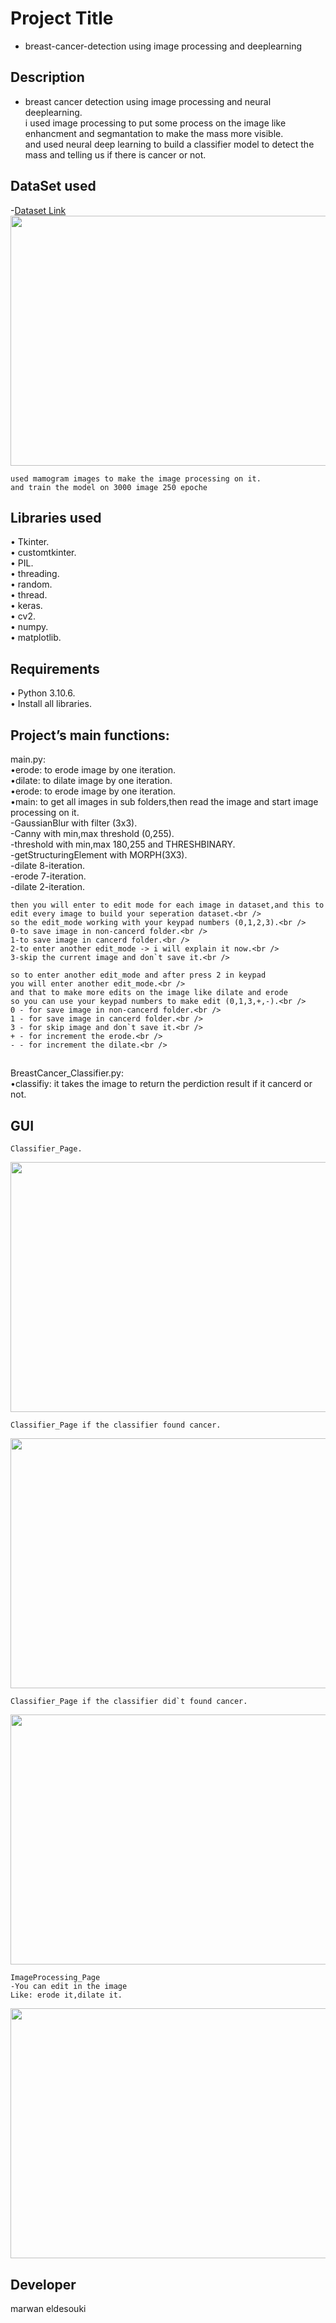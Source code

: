 # Project Title
- breast-cancer-detection using image processing and deeplearning 

## Description
- breast cancer detection using image processing and neural deeplearning.<br />
i used image processing to put some process on the image like enhancment and segmantation to make the mass more visible.<br />
and used neural deep learning to build a classifier model to detect the mass and telling us if there is cancer or not.<br />


## DataSet used
-[Dataset Link](https://www.kaggle.com/datasets/awsaf49/cbis-ddsm-breast-cancer-image-dataset)<br />
<img src="https://user-images.githubusercontent.com/37198610/209976708-884255cb-5a48-4f90-8918-d4359cab9c7c.png" data-canonical-src="https://user-images.githubusercontent.com/37198610/209976708-884255cb-5a48-4f90-8918-d4359cab9c7c.png" width="720" height="400" />

    used mamogram images to make the image processing on it.
    and train the model on 3000 image 250 epoche


## Libraries used
•	Tkinter.<br />
• customtkinter.<br />
• PIL.<br />
• threading.<br />
• random.<br />
• thread.<br />
• keras.<br />
• cv2.<br />
• numpy.<br />
• matplotlib.<br />

## Requirements
  •	Python 3.10.6.<br />
• Install all libraries.<br />


## Project’s main functions:
 main.py:<br />
    •erode: to erode image by one iteration.<br />
    •dilate: to dilate image by one iteration.<br />
    •erode: to erode image by one iteration.<br />
    •main: to get all images in sub folders,then read the image and start image processing on it.<br />
    -GaussianBlur with filter (3x3).<br />
    -Canny with min,max threshold (0,255).<br />
    -threshold with min,max 180,255 and THRESHBINARY.<br />
    -getStructuringElement with MORPH(3X3).<br />
    -dilate 8-iteration.<br />
    -erode 7-iteration.<br />
    -dilate 2-iteration.<br />
    
    then you will enter to edit mode for each image in dataset,and this to edit every image to build your seperation dataset.<br />
    so the edit_mode working with your keypad numbers (0,1,2,3).<br />
    0-to save image in non-cancerd folder.<br />
    1-to save image in cancerd folder.<br />
    2-to enter another edit_mode -> i will explain it now.<br />
    3-skip the current image and don`t save it.<br />
  
    so to enter another edit_mode and after press 2 in keypad
    you will enter another edit_mode.<br />
    and that to make more edits on the image like dilate and erode
    so you can use your keypad numbers to make edit (0,1,3,+,-).<br />
    0 - for save image in non-cancerd folder.<br />
    1 - for save image in cancerd folder.<br />
    3 - for skip image and don`t save it.<br />
    + - for increment the erode.<br />
    - - for increment the dilate.<br />
  
  ##
 BreastCancer_Classifier.py:<br />
    •classifiy: it takes the image to return the perdiction result if it cancerd or not.
    
  
## GUI
    
    Classifier_Page.
   <img src="https://user-images.githubusercontent.com/37198610/209975749-424d9794-21a6-4a73-b34e-1317eeb19ea8.PNG" data-canonical-src="https://user-images.githubusercontent.com/37198610/209975749-424d9794-21a6-4a73-b34e-1317eeb19ea8.PNG" width="720" height="400" />
    
    Classifier_Page if the classifier found cancer.
   <img src="https://user-images.githubusercontent.com/37198610/209975759-4d260691-e453-4443-8278-ed0e3bdcdca1.PNG" data-canonical-src="https://user-images.githubusercontent.com/37198610/209975759-4d260691-e453-4443-8278-ed0e3bdcdca1.PNG" width="720" height="400" />

    Classifier_Page if the classifier did`t found cancer.
   <img src="https://user-images.githubusercontent.com/37198610/209975761-66e7518b-1373-4e74-9c8d-b321013794ff.PNG" data-canonical-src="https://user-images.githubusercontent.com/37198610/209975761-66e7518b-1373-4e74-9c8d-b321013794ff.PNG" width="720" height="400" />

    ImageProcessing_Page
    -You can edit in the image
    Like: erode it,dilate it.
   <img src="https://user-images.githubusercontent.com/37198610/209975762-28ee0a01-350c-4a84-87c7-014441352a56.PNG" data-canonical-src="https://user-images.githubusercontent.com/37198610/209975762-28ee0a01-350c-4a84-87c7-014441352a56.PNG" width="720" height="400" />
   


## Developer
marwan eldesouki
